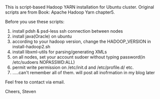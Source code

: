 This is script-based Hadoop YARN installation for Ubuntu cluster. Original scripts are  from Book: Apache Hadoop Yarn chapter5.

Before you use these scripts:
1. install pdsh & psd-less ssh connection between nodes 
2. install java(Oracle) on ubuntu
3. according to your hadoop version, change the HADOOP_VERSION in install-hadoop2.sh
4. install libxml-utils for parsing/generating XMLs
5. on all nodes, set your account sudoer without typing password(in /etc/sudoers  NOPASSWD:ALL)
6. permit write permission on /etc/init.d and /etc/profile.d/ etc.
7. .....can't remember all of them. will post all inofrmation in my blog later


Feel free to contact via email.

Cheers,
Steven
